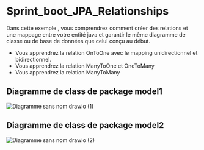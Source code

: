 # Sprint_boot_JPA_Relationships

Dans cette exemple , vous comprendrez comment créer des relations et une mappage entre votre entité java et garantir le même diagramme de classe ou de base de données que celui conçu au début.
- Vous apprendrez la relation OnToOne avec le mapping unidirectionnel et bidirectionnel.
- Vous apprendrez la relation ManyToOne et OneToMany 
- Vous apprendrez la relation ManyToMany

## Diagramme de class de package model1

![Diagramme sans nom drawio (1)](https://user-images.githubusercontent.com/72476268/211427663-bb0bd0ec-1a43-4597-9cb6-328614f9e092.png)


## Diagramme de class de package model2

![Diagramme sans nom drawio (2)](https://user-images.githubusercontent.com/72476268/211428356-a0b5986b-71c8-4ba6-91f2-ae26290756ec.png)
